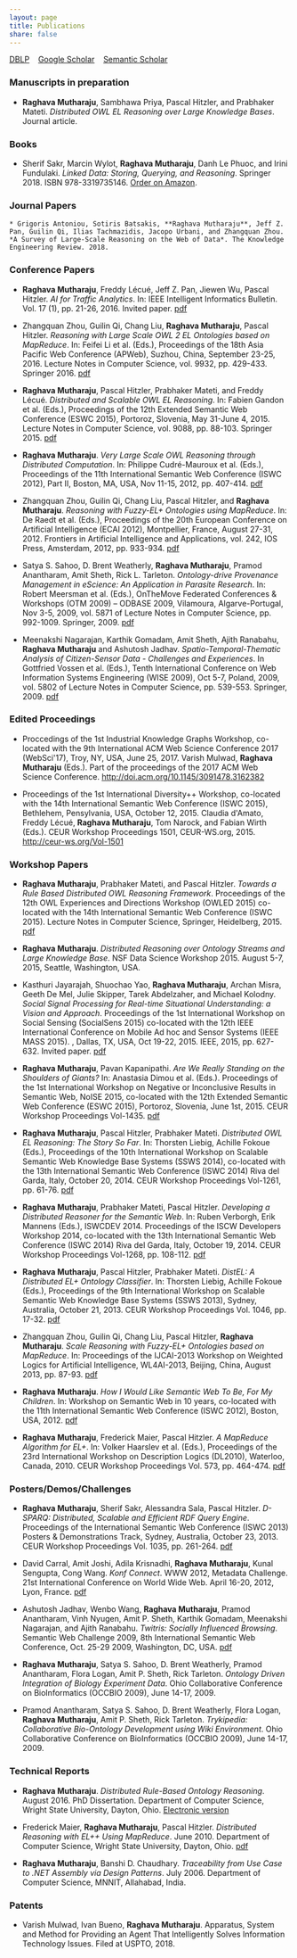 ```yaml
---
layout: page
title: Publications
share: false
---
```


<a href="http://dblp.uni-trier.de/pers/hd/m/Mutharaju:Raghava" target="_blank">DBLP</a>   &nbsp;&nbsp; <a href="https://scholar.google.com/citations?user=69pEM_YAAAAJ&hl=en" target="_blank">Google Scholar</a>   &nbsp;&nbsp; <a href="https://www.semanticscholar.org/author/Raghava-Mutharaju/3163243" target="_blank">Semantic Scholar</a>      

### Manuscripts in preparation   
  
  * **Raghava Mutharaju**, Sambhawa Priya, Pascal Hitzler, and Prabhaker Mateti. *Distributed OWL EL Reasoning over Large Knowledge Bases*. Journal article.    

### Books

  * Sherif Sakr, Marcin Wylot, **Raghava Mutharaju**, Danh Le Phuoc, and Irini Fundulaki. *Linked Data: Storing, Querying, and Reasoning*. Springer 2018. ISBN 978-3319735146. <a href="http://a.co/9FDuxwe" target="_blank">Order on Amazon</a>.   

### Journal Papers

	* Grigoris Antoniou, Sotiris Batsakis, **Raghava Mutharaju**, Jeff Z. Pan, Guilin Qi, Ilias Tachmazidis, Jacopo Urbani, and Zhangquan Zhou. *A Survey of Large-Scale Reasoning on the Web of Data*. The Knowledge Engineering Review. 2018.   
  
### Conference Papers

  * **Raghava Mutharaju**, Freddy L&eacute;cu&eacute;, Jeff Z. Pan, Jiewen Wu, Pascal Hitzler. *AI for Traffic Analytics*. In: IEEE Intelligent Informatics Bulletin. Vol. 17 (1), pp. 21-26, 2016. Invited paper. <a href="../files/AI-Traffic-Analytics-IEEE-IIB-2016.pdf" target="_blank">pdf</a>   

  * Zhangquan Zhou, Guilin Qi, Chang Liu, **Raghava Mutharaju**, Pascal Hitzler. *Reasoning with Large Scale OWL 2 EL Ontologies based on MapReduce*. In: Feifei Li et al. (Eds.), Proceedings of the 18th Asia Pacific Web Conference (APWeb), Suzhou, China, September 23-25, 2016. Lecture Notes in Computer Science, vol. 9932, pp. 429-433. Springer 2016. <a href="../files/EL-MR-APWeb2016.pdf" target="_blank">pdf</a>           

  * **Raghava Mutharaju**, Pascal Hitzler, Prabhaker Mateti, and Freddy L&eacute;cu&eacute;. *Distributed and Scalable OWL EL Reasoning*. In: Fabien Gandon et al. (Eds.), Proceedings of the 12th Extended Semantic Web Conference (ESWC 2015), Portoroz, Slovenia, May 31-June 4, 2015. Lecture Notes in Computer Science, vol. 9088, pp. 88-103. Springer 2015. <a href="../files/DistEL-Raghava-ESWC2015.pdf" target="_blank">pdf</a>   

  * **Raghava Mutharaju**. *Very Large Scale OWL Reasoning through Distributed Computation*. In: Philippe Cudr&eacute;-Mauroux et al. (Eds.), Proceedings of the 11th International Semantic Web Conference (ISWC 2012), Part II, Boston, MA, USA, Nov 11-15, 2012, pp. 407-414. <a href="../files/Raghava-ISWC2012-DC-Proceedings.pdf" target="_blank">pdf</a>   

  * Zhangquan Zhou, Guilin Qi, Chang Liu, Pascal Hitzler, and **Raghava Mutharaju**. *Reasoning with Fuzzy-EL+ Ontologies using MapReduce*. In: De Raedt et al. (Eds.), Proceedings of the 20th European Conference on Artificial Intelligence (ECAI 2012), Montpellier, France, August 27-31, 2012. Frontiers in Artificial Intelligence and Applications, vol. 242, IOS Press, Amsterdam, 2012, pp. 933-934. <a href="../files/FuzzyEL-MR-ECAI12.pdf" target="_blank">pdf</a>      

  * Satya S. Sahoo, D. Brent Weatherly, **Raghava Mutharaju**, Pramod Anantharam, Amit Sheth, Rick L. Tarleton. *Ontology-drive Provenance Management in eScience: An Application in Parasite Research*. In: Robert Meersman et al. (Eds.), OnTheMove Federated Conferences & Workshops (OTM 2009) – ODBASE 2009, Vilamoura, Algarve-Portugal, Nov 3-5, 2009, vol. 5871 of Lecture Notes in Computer Science, pp. 992-1009. Springer, 2009. <a href="../files/Provenance-ODBASE2009.pdf" target="_blank">pdf</a>    

  * Meenakshi Nagarajan, Karthik Gomadam, Amit Sheth, Ajith Ranabahu, **Raghava Mutharaju** and Ashutosh Jadhav. *Spatio-Temporal-Thematic Analysis of Citizen-Sensor Data - Challenges and Experiences*. In Gottfried Vossen et al. (Eds.), Tenth International Conference on Web Information Systems Engineering (WISE 2009), Oct 5-7, Poland, 2009, vol. 5802 of Lecture Notes in Computer Science, pp. 539-553. Springer, 2009. <a href="../files/SpatioTemporalThematic-WISE2009.pdf" target="_blank">pdf</a>       

### Edited Proceedings

  * Proccedings of the 1st Industrial Knowledge Graphs Workshop, co-located with the 9th International ACM Web Science Conference 2017 (WebSci'17), Troy, NY, USA, June 25, 2017. Varish Mulwad, **Raghava Mutharaju** (Eds.). Part of the proceedings of the 2017 ACM Web Science Conference. <a href="http://doi.acm.org/10.1145/3091478.3162382" target="_blank">http://doi.acm.org/10.1145/3091478.3162382</a>    

  * Proceedings of the 1st International Diversity++ Workshop, co-located with the 14th International Semantic Web Conference (ISWC 2015), Bethlehem, Pensylvania, USA, October 12, 2015. Claudia d&#39;Amato, Freddy L&eacute;cu&eacute;, **Raghava Mutharaju**, Tom Narock, and Fabian Wirth (Eds.). CEUR Workshop Proceedings 1501, CEUR-WS.org, 2015. <a href="http://ceur-ws.org/Vol-1501/" target="_blank">http://ceur-ws.org/Vol-1501</a>

### Workshop Papers

  * **Raghava Mutharaju**, Prabhaker Mateti, and Pascal Hitzler. *Towards a Rule Based Distributed OWL Reasoning Framework*. Proceedings of the 12th OWL Experiences and Directions Workshop (OWLED 2015) co-located with the 14th International Semantic Web Conference (ISWC 2015). Lecture Notes in Computer Science, Springer, Heidelberg, 2015. <a href="../files/DistFramework-OWLED2015-Raghava.pdf" target="_blank">pdf</a>   

  * **Raghava Mutharaju**. *Distributed Reasoning over Ontology Streams and Large Knowledge Base*. NSF Data Science Workshop 2015. August 5-7, 2015, Seattle, Washington, USA.   

  * Kasthuri Jayarajah, Shuochao Yao, **Raghava Mutharaju**, Archan Misra, Geeth De Mel, Julie Skipper, Tarek Abdelzaher, and Michael Kolodny. *Social Signal Processing for Real-time Situational Understanding: a Vision and Approach*. Proceedings of the 1st International Workshop on Social Sensing (SocialSens 2015) co-located with the 12th IEEE International Conference on Mobile Ad hoc and Sensor Systems (IEEE MASS 2015). , Dallas, TX, USA, Oct 19-22, 2015. IEEE, 2015, pp. 627-632.  Invited paper. <a href="../files/SocialSignals-SocialSens2015-KSRM.pdf" target="_blank">pdf</a>   

  * **Raghava Mutharaju**, Pavan Kapanipathi. *Are We Really Standing on the Shoulders of Giants?* In: Anastasia Dimou et al. (Eds.). Proceedings of the 1st International Workshop on Negative or Inconclusive Results in Semantic Web, NoISE 2015, co-located with the 12th Extended Semantic Web Conference (ESWC 2015), Portoroz, Slovenia, June 1st, 2015. CEUR Workshop Proceedings Vol-1435. <a href="../files/NegativeResults-NoISE2015-Raghava.pdf" target="_blank">pdf</a>   

  * **Raghava Mutharaju**, Pascal Hitzler, Prabhaker Mateti. *Distributed OWL EL Reasoning: The Story So Far*. In: Thorsten Liebig, Achille Fokoue (Eds.), Proceedings of the 10th International Workshop on Scalable Semantic Web Knowledge Base Systems (SSWS 2014), co-located with the 13th International Semantic Web Conference (ISWC 2014) Riva del Garda, Italy, October 20, 2014. CEUR Workshop Proceedings Vol-1261, pp. 61-76. <a href="../files/Distributed-EL-Story-SSWS2014-Raghava.pdf" target="_blank">pdf</a>   

  * **Raghava Mutharaju**, Prabhaker Mateti, Pascal Hitzler. *Developing a Distributed Reasoner for the Semantic Web*. In: Ruben Verborgh, Erik Mannens (Eds.), ISWCDEV 2014. Proceedings of the ISCW Developers Workshop 2014, co-located with the 13th International Semantic Web Conference (ISWC 2014) Riva del Garda, Italy, October 19, 2014. CEUR Workshop Proceedings Vol-1268, pp. 108-112. <a href="../files/DistReasoner-SemDev2014-Raghava.pdf" target="_blank">pdf</a>   

  * **Raghava Mutharaju**, Pascal Hitzler, Prabhaker Mateti. *DistEL: A Distributed EL+ Ontology Classifier*. In: Thorsten Liebig, Achille Fokoue (Eds.), Proceedings of the 9th International Workshop on Scalable Semantic Web Knowledge Base Systems (SSWS 2013), Sydney, Australia, October 21, 2013. CEUR Workshop Proceedings Vol. 1046, pp. 17-32. <a href="../files/DistEL-SSWS2013-Raghava.pdf" target="_blank">pdf</a>   

  * Zhangquan Zhou, Guilin Qi, Chang Liu, Pascal Hitzler, **Raghava Mutharaju**. *Scale Reasoning with Fuzzy-EL+ Ontologies based on MapReduce*. In: Proceedings of the IJCAI-2013 Workshop on Weighted Logics for Artificial Intelligence, WL4AI-2013, Beijing, China, August 2013, pp. 87-93. <a href="../files/FuzzyEL-MapReduce-WL4AI2013-Zhou.pdf" target="_blank">pdf</a>   

  * **Raghava Mutharaju**. *How I Would Like Semantic Web To Be, For My Children*. In: Workshop on Semantic Web in 10 years, co-located with the 11th International Semantic Web Conference (ISWC 2012), Boston, USA, 2012. <a href="../files/SemanticWeb-10yrs-SW2022-Raghava.pdf" target="_blank">pdf</a>   

  * **Raghava Mutharaju**, Frederick Maier, Pascal Hitzler. *A MapReduce Algorithm for EL+*. In: Volker Haarslev et al. (Eds.), Proceedings of the 23rd International Workshop on Description Logics (DL2010), Waterloo, Canada, 2010. CEUR Workshop Proceedings Vol. 573, pp. 464-474. <a href="../files/MapReduce-EL-DL2010-Raghava.pdf" target="_blank">pdf</a>   

### Posters/Demos/Challenges

  * **Raghava Mutharaju**, Sherif Sakr, Alessandra Sala, Pascal Hitzler. *D-SPARQ: Distributed, Scalable and Efficient RDF Query Engine*. Proceedings of the International Semantic Web Conference (ISWC 2013) Posters & Demonstrations Track, Sydney, Australia, October 23, 2013. CEUR Workshop Proceedings Vol. 1035, pp. 261-264. <a href="../files/DSparq-ISWC2013-PD-Raghava.pdf" target="_blank">pdf</a>   

  * David Carral, Amit Joshi, Adila Krisnadhi, **Raghava Mutharaju**, Kunal Sengupta, Cong Wang. *Konf Connect*. WWW 2012, Metadata Challenge. 21st International Conference on World Wide Web. April 16-20, 2012, Lyon, France. <a href="../files/KonfConnect-MetadataChallenge-WWW2012.pdf" target="_blank">pdf</a>   

  * Ashutosh Jadhav, Wenbo Wang, **Raghava Mutharaju**, Pramod Anantharam, Vinh Nyugen, Amit P. Sheth, Karthik Gomadam, Meenakshi Nagarajan, and Ajith
Ranabahu. *Twitris: Socially Influenced Browsing*. Semantic Web Challenge 2009, 8th International Semantic Web Conference, Oct. 25-29 2009, Washington, DC, USA. <a href="../files/Twitris-SemWebChallenge-ISWC2009.pdf" target="_blank">pdf</a>   

  * **Raghava Mutharaju**, Satya S. Sahoo, D. Brent Weatherly, Pramod Anantharam, Flora Logan, Amit P. Sheth, Rick Tarleton. *Ontology Driven Integration of Biology Experiment Data*. Ohio Collaborative Conference on BioInformatics (OCCBIO 2009), June 14-17, 2009.   

  * Pramod Anantharam, Satya S. Sahoo, D. Brent Weatherly, Flora Logan, **Raghava Mutharaju**, Amit P. Sheth, Rick Tarleton. *Trykipedia: Collaborative Bio-Ontology Development using Wiki Environment*. Ohio Collaborative Conference on BioInformatics (OCCBIO 2009), June 14-17, 2009.   

### Technical Reports 

  * **Raghava Mutharaju**. *Distributed Rule-Based Ontology Reasoning*. August 2016. PhD Dissertation. Department of Computer Science, Wright State University, Dayton, Ohio. <a href="http://rave.ohiolink.edu/etdc/view?acc_num=wright1472534764" target="_blank">Electronic version</a> 

  * Frederick Maier, **Raghava Mutharaju**, Pascal Hitzler. *Distributed Reasoning with EL++ Using MapReduce*. June 2010. Department of Computer Science, Wright State University, Dayton, Ohio. <a href="../files/ELpp-MapReduce-TechReport2010.pdf" target="_blank">pdf</a>      

  * **Raghava Mutharaju**, Banshi D. Chaudhary. *Traceability from Use Case to .NET Assembly via Design Patterns*. July 2006. Department of Computer Science, MNNIT, Allahabad, India.   

### Patents 

  * Varish Mulwad, Ivan Bueno, **Raghava Mutharaju**. Apparatus, System and Method for Providing an Agent That Intelligently Solves Information Technology Issues. Filed at USPTO, 2018.     
